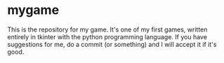 # mygame
This is the repository for my game. It's one of my first games, written entirely in tkinter with the python programming language. 
If you have suggestions for me, do a commit (or something) and I will accept it if it's good. 

